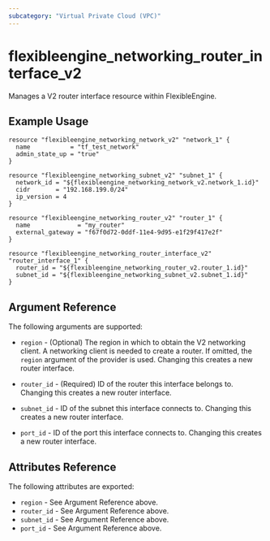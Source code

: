 ```yaml
---
subcategory: "Virtual Private Cloud (VPC)"
---
```


# flexibleengine\_networking\_router_interface_v2

Manages a V2 router interface resource within FlexibleEngine.

## Example Usage

```hcl
resource "flexibleengine_networking_network_v2" "network_1" {
  name           = "tf_test_network"
  admin_state_up = "true"
}

resource "flexibleengine_networking_subnet_v2" "subnet_1" {
  network_id = "${flexibleengine_networking_network_v2.network_1.id}"
  cidr       = "192.168.199.0/24"
  ip_version = 4
}

resource "flexibleengine_networking_router_v2" "router_1" {
  name             = "my_router"
  external_gateway = "f67f0d72-0ddf-11e4-9d95-e1f29f417e2f"
}

resource "flexibleengine_networking_router_interface_v2" "router_interface_1" {
  router_id = "${flexibleengine_networking_router_v2.router_1.id}"
  subnet_id = "${flexibleengine_networking_subnet_v2.subnet_1.id}"
}
```

## Argument Reference

The following arguments are supported:

* `region` - (Optional) The region in which to obtain the V2 networking client.
    A networking client is needed to create a router. If omitted, the
    `region` argument of the provider is used. Changing this creates a new
    router interface.

* `router_id` - (Required) ID of the router this interface belongs to. Changing
    this creates a new router interface.

* `subnet_id` - ID of the subnet this interface connects to. Changing
    this creates a new router interface.

* `port_id` - ID of the port this interface connects to. Changing
    this creates a new router interface.

## Attributes Reference

The following attributes are exported:

* `region` - See Argument Reference above.
* `router_id` - See Argument Reference above.
* `subnet_id` - See Argument Reference above.
* `port_id` - See Argument Reference above.
